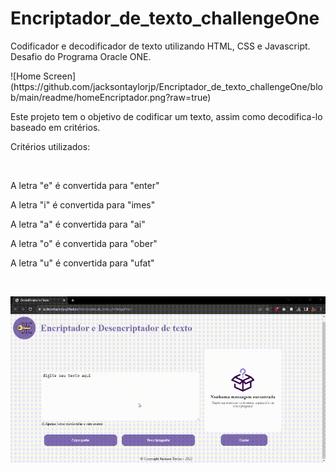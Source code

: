 # Encriptador_de_texto_challengeOne
<p align="left">Codificador e decodificador de texto utilizando HTML, CSS e Javascript. Desafio do Programa Oracle ONE.</p>
![Home Screen](https://github.com/jacksontaylorjp/Encriptador_de_texto_challengeOne/blob/main/readme/homeEncriptador.png?raw=true)
<p align="left">Este projeto tem o objetivo de codificar um texto, assim como decodifica-lo baseado em critérios.</p>
<p align="left">Critérios utilizados:</p>
<br>
<p align="left">A letra "e" é convertida para "enter"</p>
<p align="left">A letra "i" é convertida para "imes"</p>
<p align="left">A letra "a" é convertida para "ai"</p>
<p align="left">A letra "o" é convertida para "ober"</p>
<p align="left">A letra "u" é convertida para "ufat"</p>
<br>
<p align="center"> 
    <img src="./readme/projetoEncriptador.gif">
</p>